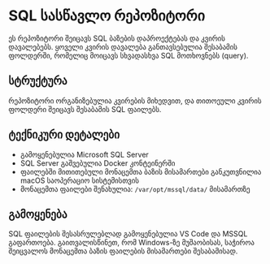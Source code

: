 # SQL სასწავლო რეპოზიტორი

ეს რეპოზიტორი შეიცავს SQL ბაზების დაპროექტებას და კვირის დავალებებს. ყოველი კვირის დავალება განთავსებულია შესაბამის ფოლდერში, რომელიც მოიცავს სხვადასხვა SQL მოთხოვნებს (query).

## სტრუქტურა

რეპოზიტორი ორგანიზებულია კვირების მიხედვით, და თითოეული კვირის ფოლდერი შეიცავს შესაბამის SQL ფაილებს.

## ტექნიკური დეტალები

- გამოყენებულია Microsoft SQL Server
- SQL Server გაშვებულია Docker კონტეინერში
- ფაილებში მითითებული მონაცემთა ბაზის მისამართები განკუთვნილია macOS საოპერაციო სისტემისთვის
- მონაცემთა ფაილები შენახულია: `/var/opt/mssql/data/` მისამართზე

## გამოყენება

SQL ფაილების შესასრულებლად გამოყენებულია VS Code და MSSQL გაფართოება. გაითვალისწინეთ, რომ Windows-ზე მუშაობისას, საჭიროა შეიცვალოს მონაცემთა ბაზის ფაილების მისამართები შესაბამისად.